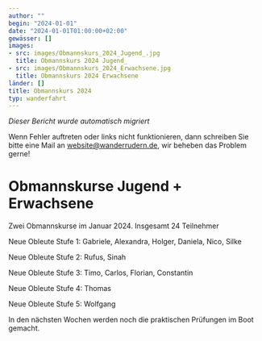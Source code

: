 ```yaml
---
author: ""
begin: "2024-01-01"
date: "2024-01-01T01:00:00+02:00"
gewässer: []
images:
- src: images/Obmannskurs_2024_Jugend_.jpg
  title: Obmannskurs 2024 Jugend_
- src: images/Obmannskurs_2024_Erwachsene.jpg
  title: Obmannskurs 2024 Erwachsene
länder: []
title: Obmannskurs 2024
typ: wanderfahrt
---
```



*Dieser Bericht wurde automatisch migriert*

Wenn Fehler auftreten oder links nicht funktionieren, dann schreiben Sie bitte eine Mail an website@wanderrudern.de, wir beheben das Problem gerne!



# Obmannskurse Jugend + Erwachsene


Zwei Obmannskurse im Januar 2024. Insgesamt 24 Teilnehmer

Neue Obleute Stufe 1: Gabriele, Alexandra, Holger, Daniela, Nico, Silke

Neue Obleute Stufe 2: Rufus, Sinah

Neue Obleute Stufe 3: Timo, Carlos, Florian, Constantin

Neue Obleute Stufe 4: Thomas

Neue Obleute Stufe 5: Wolfgang

In den nächsten Wochen werden noch die praktischen Prüfungen im Boot gemacht.